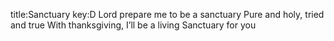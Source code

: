 title:Sanctuary
key:D
Lord prepare me to be a sanctuary
Pure and holy, tried and true
With thanksgiving,
I’ll be a living
Sanctuary for you
